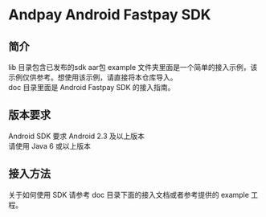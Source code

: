 Andpay Android Fastpay SDK
============

## 简介
lib 目录包含已发布的sdk aar包
example 文件夹里面是一个简单的接入示例，该示例仅供参考。想使用该示例，请直接将本仓库导入。  
doc 目录里面是 Android Fastpay SDK 的接入指南。

## 版本要求
Android SDK 要求 Android 2.3 及以上版本  
请使用 Java 6 或以上版本

## 接入方法
关于如何使用 SDK 请参考 doc 目录下面的接入文档或者参考提供的 example 工程。

